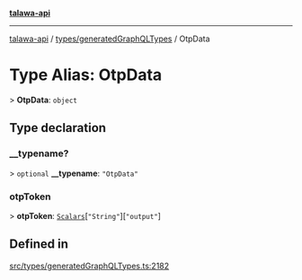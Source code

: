 [**talawa-api**](../../../README.md)

***

[talawa-api](../../../modules.md) / [types/generatedGraphQLTypes](../README.md) / OtpData

# Type Alias: OtpData

\> **OtpData**: `object`

## Type declaration

### \_\_typename?

\> `optional` **\_\_typename**: `"OtpData"`

### otpToken

\> **otpToken**: [`Scalars`](Scalars.md)\[`"String"`\]\[`"output"`\]

## Defined in

[src/types/generatedGraphQLTypes.ts:2182](https://github.com/PalisadoesFoundation/talawa-api/blob/3a5276aff43f5de4f7fab3ec9683a420dcdc7a06/src/types/generatedGraphQLTypes.ts#L2182)

